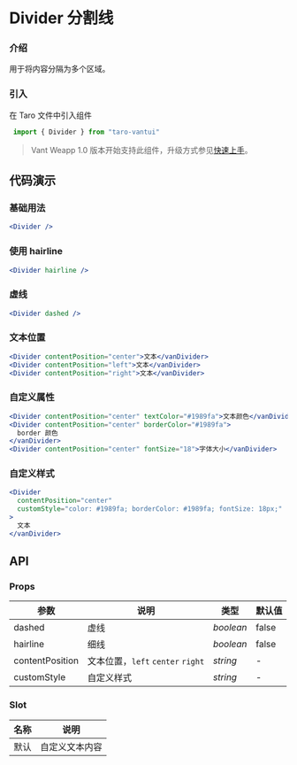# Divider 分割线

### 介绍

用于将内容分隔为多个区域。

### 引入

在 Taro 文件中引入组件

```js
 import { Divider } from "taro-vantui" 
```

> Vant Weapp 1.0 版本开始支持此组件，升级方式参见[快速上手](#/quickstart)。

## 代码演示

### 基础用法

```jsx
<Divider /> 
```

### 使用 hairline

```jsx
<Divider hairline /> 
```

### 虚线

```jsx
<Divider dashed /> 
```

### 文本位置

```jsx
<Divider contentPosition="center">文本</vanDivider>
<Divider contentPosition="left">文本</vanDivider>
<Divider contentPosition="right">文本</vanDivider> 
```

### 自定义属性

```jsx
<Divider contentPosition="center" textColor="#1989fa">文本颜色</vanDivider>
<Divider contentPosition="center" borderColor="#1989fa">
  border 颜色
</vanDivider>
<Divider contentPosition="center" fontSize="18">字体大小</vanDivider> 
```

### 自定义样式

```jsx
<Divider
  contentPosition="center"
  customStyle="color: #1989fa; borderColor: #1989fa; fontSize: 18px;"
>
  文本
</vanDivider> 
```

## API

### Props

| 参数             | 说明                              | 类型      | 默认值 |
| ---------------- | --------------------------------- | --------- | ------ |
| dashed           | 虚线                              | _boolean_ | false  |
| hairline         | 细线                              | _boolean_ | false  |
| contentPosition | 文本位置，`left` `center` `right` | _string_  | -      |
| customStyle     | 自定义样式                        | _string_  | -      |

### Slot

| 名称 | 说明           |
| ---- | -------------- |
| 默认 | 自定义文本内容 |
